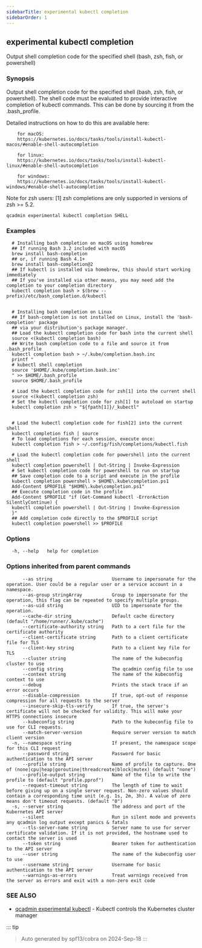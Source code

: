 ```yaml
---
sidebarTitle: experimental kubectl completion
sidebarOrder: 1
---
```


## experimental kubectl completion

Output shell completion code for the specified shell (bash, zsh, fish, or powershell)

### Synopsis

Output shell completion code for the specified shell (bash, zsh, fish, or powershell). The shell code must be evaluated to provide interactive completion of kubectl commands.  This can be done by sourcing it from the .bash_profile.

 Detailed instructions on how to do this are available here:

        for macOS:
        https://kubernetes.io/docs/tasks/tools/install-kubectl-macos/#enable-shell-autocompletion
        
        for linux:
        https://kubernetes.io/docs/tasks/tools/install-kubectl-linux/#enable-shell-autocompletion
        
        for windows:
        https://kubernetes.io/docs/tasks/tools/install-kubectl-windows/#enable-shell-autocompletion
        
 Note for zsh users: [1] zsh completions are only supported in versions of zsh >= 5.2.

```
qcadmin experimental kubectl completion SHELL
```

### Examples

```
  # Installing bash completion on macOS using homebrew
  ## If running Bash 3.2 included with macOS
  brew install bash-completion
  ## or, if running Bash 4.1+
  brew install bash-completion@2
  ## If kubectl is installed via homebrew, this should start working immediately
  ## If you've installed via other means, you may need add the completion to your completion directory
  kubectl completion bash > $(brew --prefix)/etc/bash_completion.d/kubectl
  
  
  # Installing bash completion on Linux
  ## If bash-completion is not installed on Linux, install the 'bash-completion' package
  ## via your distribution's package manager.
  ## Load the kubectl completion code for bash into the current shell
  source <(kubectl completion bash)
  ## Write bash completion code to a file and source it from .bash_profile
  kubectl completion bash > ~/.kube/completion.bash.inc
  printf "
  # kubectl shell completion
  source '$HOME/.kube/completion.bash.inc'
  " >> $HOME/.bash_profile
  source $HOME/.bash_profile
  
  # Load the kubectl completion code for zsh[1] into the current shell
  source <(kubectl completion zsh)
  # Set the kubectl completion code for zsh[1] to autoload on startup
  kubectl completion zsh > "${fpath[1]}/_kubectl"
  
  
  # Load the kubectl completion code for fish[2] into the current shell
  kubectl completion fish | source
  # To load completions for each session, execute once:
  kubectl completion fish > ~/.config/fish/completions/kubectl.fish
  
  # Load the kubectl completion code for powershell into the current shell
  kubectl completion powershell | Out-String | Invoke-Expression
  # Set kubectl completion code for powershell to run on startup
  ## Save completion code to a script and execute in the profile
  kubectl completion powershell > $HOME\.kube\completion.ps1
  Add-Content $PROFILE "$HOME\.kube\completion.ps1"
  ## Execute completion code in the profile
  Add-Content $PROFILE "if (Get-Command kubectl -ErrorAction SilentlyContinue) {
  kubectl completion powershell | Out-String | Invoke-Expression
  }"
  ## Add completion code directly to the $PROFILE script
  kubectl completion powershell >> $PROFILE
```

### Options

```
  -h, --help   help for completion
```

### Options inherited from parent commands

```
      --as string                      Username to impersonate for the operation. User could be a regular user or a service account in a namespace.
      --as-group stringArray           Group to impersonate for the operation, this flag can be repeated to specify multiple groups.
      --as-uid string                  UID to impersonate for the operation.
      --cache-dir string               Default cache directory (default "/home/runner/.kube/cache")
      --certificate-authority string   Path to a cert file for the certificate authority
      --client-certificate string      Path to a client certificate file for TLS
      --client-key string              Path to a client key file for TLS
      --cluster string                 The name of the kubeconfig cluster to use
      --config string                  The qcadmin config file to use
      --context string                 The name of the kubeconfig context to use
      --debug                          Prints the stack trace if an error occurs
      --disable-compression            If true, opt-out of response compression for all requests to the server
      --insecure-skip-tls-verify       If true, the server's certificate will not be checked for validity. This will make your HTTPS connections insecure
      --kubeconfig string              Path to the kubeconfig file to use for CLI requests.
      --match-server-version           Require server version to match client version
  -n, --namespace string               If present, the namespace scope for this CLI request
      --password string                Password for basic authentication to the API server
      --profile string                 Name of profile to capture. One of (none|cpu|heap|goroutine|threadcreate|block|mutex) (default "none")
      --profile-output string          Name of the file to write the profile to (default "profile.pprof")
      --request-timeout string         The length of time to wait before giving up on a single server request. Non-zero values should contain a corresponding time unit (e.g. 1s, 2m, 3h). A value of zero means don't timeout requests. (default "0")
  -s, --server string                  The address and port of the Kubernetes API server
      --silent                         Run in silent mode and prevents any qcadmin log output except panics & fatals
      --tls-server-name string         Server name to use for server certificate validation. If it is not provided, the hostname used to contact the server is used
      --token string                   Bearer token for authentication to the API server
      --user string                    The name of the kubeconfig user to use
      --username string                Username for basic authentication to the API server
      --warnings-as-errors             Treat warnings received from the server as errors and exit with a non-zero exit code
```

### SEE ALSO

* [qcadmin experimental kubectl](experimental_kubectl.md)	 - Kubectl controls the Kubernetes cluster manager

::: tip
>Auto generated by spf13/cobra on 2024-Sep-18
:::